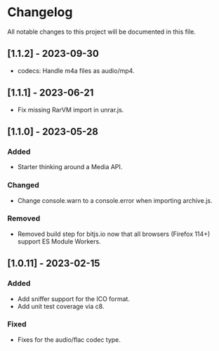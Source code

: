 # Changelog

All notable changes to this project will be documented in this file.

## [1.1.2] - 2023-09-30

- codecs: Handle m4a files as audio/mp4.

## [1.1.1] - 2023-06-21

- Fix missing RarVM import in unrar.js.

## [1.1.0] - 2023-05-28

### Added

- Starter thinking around a Media API.

### Changed

- Change console.warn to a console.error when importing archive.js.

### Removed

- Removed build step for bitjs.io now that all browsers (Firefox 114+) support ES Module Workers.

## [1.0.11] - 2023-02-15

### Added

- Add sniffer support for the ICO format.
- Add unit test coverage via c8.

### Fixed

- Fixes for the audio/flac codec type.
